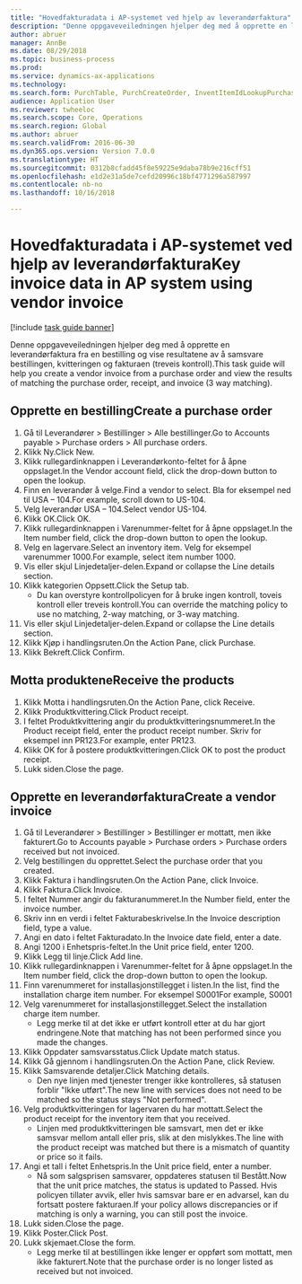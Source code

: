 ```yaml
--- 
title: "Hovedfakturadata i AP-systemet ved hjelp av leverandørfaktura"
description: "Denne oppgaveveiledningen hjelper deg med å opprette en leverandørfaktura fra en bestilling og vise resultatene av å samsvare bestillingen, kvitteringen og fakturaen (treveis kontroll)."
author: abruer
manager: AnnBe
ms.date: 08/29/2018
ms.topic: business-process
ms.prod: 
ms.service: dynamics-ax-applications
ms.technology: 
ms.search.form: PurchTable, PurchCreateOrder, InventItemIdLookupPurchase, PurchEditLines, VendEditInvoice, InventItemIdLookupSimple, VendInvoiceMatchingDetails
audience: Application User
ms.reviewer: twheeloc
ms.search.scope: Core, Operations
ms.search.region: Global
ms.author: abruer
ms.search.validFrom: 2016-06-30
ms.dyn365.ops.version: Version 7.0.0
ms.translationtype: HT
ms.sourcegitcommit: 0312b8cfadd45f8e59225e9daba78b9e216cff51
ms.openlocfilehash: e1d2e31a5de7cefd20996c18bf4771296a587997
ms.contentlocale: nb-no
ms.lasthandoff: 10/16/2018

---
```

# <a name="key-invoice-data-in-ap-system-using-vendor-invoice"></a><span data-ttu-id="0d5ac-103">Hovedfakturadata i AP-systemet ved hjelp av leverandørfaktura</span><span class="sxs-lookup"><span data-stu-id="0d5ac-103">Key invoice data in AP system using vendor invoice</span></span>

[!include [task guide banner](../../includes/task-guide-banner.md)]

<span data-ttu-id="0d5ac-104">Denne oppgaveveiledningen hjelper deg med å opprette en leverandørfaktura fra en bestilling og vise resultatene av å samsvare bestillingen, kvitteringen og fakturaen (treveis kontroll).</span><span class="sxs-lookup"><span data-stu-id="0d5ac-104">This task guide will help you create a vendor invoice from a purchase order and view the results of matching the purchase order, receipt, and invoice (3 way matching).</span></span>


## <a name="create-a-purchase-order"></a><span data-ttu-id="0d5ac-105">Opprette en bestilling</span><span class="sxs-lookup"><span data-stu-id="0d5ac-105">Create a purchase order</span></span>
1. <span data-ttu-id="0d5ac-106">Gå til Leverandører > Bestillinger > Alle bestillinger.</span><span class="sxs-lookup"><span data-stu-id="0d5ac-106">Go to Accounts payable > Purchase orders > All purchase orders.</span></span>
2. <span data-ttu-id="0d5ac-107">Klikk Ny.</span><span class="sxs-lookup"><span data-stu-id="0d5ac-107">Click New.</span></span>
3. <span data-ttu-id="0d5ac-108">Klikk rullegardinknappen i Leverandørkonto-feltet for å åpne oppslaget.</span><span class="sxs-lookup"><span data-stu-id="0d5ac-108">In the Vendor account field, click the drop-down button to open the lookup.</span></span>
4. <span data-ttu-id="0d5ac-109">Finn en leverandør å velge.</span><span class="sxs-lookup"><span data-stu-id="0d5ac-109">Find a vendor to select.</span></span> <span data-ttu-id="0d5ac-110">Bla for eksempel ned til USA – 104.</span><span class="sxs-lookup"><span data-stu-id="0d5ac-110">For example, scroll down to US-104.</span></span>
5. <span data-ttu-id="0d5ac-111">Velg leverandør USA – 104.</span><span class="sxs-lookup"><span data-stu-id="0d5ac-111">Select vendor US-104.</span></span>
6. <span data-ttu-id="0d5ac-112">Klikk OK.</span><span class="sxs-lookup"><span data-stu-id="0d5ac-112">Click OK.</span></span>
7. <span data-ttu-id="0d5ac-113">Klikk rullegardinknappen i Varenummer-feltet for å åpne oppslaget.</span><span class="sxs-lookup"><span data-stu-id="0d5ac-113">In the Item number field, click the drop-down button to open the lookup.</span></span>
8. <span data-ttu-id="0d5ac-114">Velg en lagervare.</span><span class="sxs-lookup"><span data-stu-id="0d5ac-114">Select an inventory item.</span></span> <span data-ttu-id="0d5ac-115">Velg for eksempel varenummer 1000.</span><span class="sxs-lookup"><span data-stu-id="0d5ac-115">For example, select item number 1000.</span></span>
9. <span data-ttu-id="0d5ac-116">Vis eller skjul Linjedetaljer-delen.</span><span class="sxs-lookup"><span data-stu-id="0d5ac-116">Expand or collapse the Line details section.</span></span>
10. <span data-ttu-id="0d5ac-117">Klikk kategorien Oppsett.</span><span class="sxs-lookup"><span data-stu-id="0d5ac-117">Click the Setup tab.</span></span>
    * <span data-ttu-id="0d5ac-118">Du kan overstyre kontrollpolicyen for å bruke ingen kontroll, toveis kontroll eller treveis kontroll.</span><span class="sxs-lookup"><span data-stu-id="0d5ac-118">You can override the matching policy to use no matching, 2-way matching, or 3-way matching.</span></span>  
11. <span data-ttu-id="0d5ac-119">Vis eller skjul Linjedetaljer-delen.</span><span class="sxs-lookup"><span data-stu-id="0d5ac-119">Expand or collapse the Line details section.</span></span>
12. <span data-ttu-id="0d5ac-120">Klikk Kjøp i handlingsruten.</span><span class="sxs-lookup"><span data-stu-id="0d5ac-120">On the Action Pane, click Purchase.</span></span>
13. <span data-ttu-id="0d5ac-121">Klikk Bekreft.</span><span class="sxs-lookup"><span data-stu-id="0d5ac-121">Click Confirm.</span></span>

## <a name="receive-the-products"></a><span data-ttu-id="0d5ac-122">Motta produktene</span><span class="sxs-lookup"><span data-stu-id="0d5ac-122">Receive the products</span></span>
1. <span data-ttu-id="0d5ac-123">Klikk Motta i handlingsruten.</span><span class="sxs-lookup"><span data-stu-id="0d5ac-123">On the Action Pane, click Receive.</span></span>
2. <span data-ttu-id="0d5ac-124">Klikk Produktkvittering.</span><span class="sxs-lookup"><span data-stu-id="0d5ac-124">Click Product receipt.</span></span>
3. <span data-ttu-id="0d5ac-125">I feltet Produktkvittering angir du produktkvitteringsnummeret.</span><span class="sxs-lookup"><span data-stu-id="0d5ac-125">In the Product receipt field, enter the product receipt number.</span></span> <span data-ttu-id="0d5ac-126">Skriv for eksempel inn PR123.</span><span class="sxs-lookup"><span data-stu-id="0d5ac-126">For example, enter PR123.</span></span>
4. <span data-ttu-id="0d5ac-127">Klikk OK for å postere produktkvitteringen.</span><span class="sxs-lookup"><span data-stu-id="0d5ac-127">Click OK to post the product receipt.</span></span>
5. <span data-ttu-id="0d5ac-128">Lukk siden.</span><span class="sxs-lookup"><span data-stu-id="0d5ac-128">Close the page.</span></span>

## <a name="create-a-vendor-invoice"></a><span data-ttu-id="0d5ac-129">Opprette en leverandørfaktura</span><span class="sxs-lookup"><span data-stu-id="0d5ac-129">Create a vendor invoice</span></span>
1. <span data-ttu-id="0d5ac-130">Gå til Leverandører > Bestillinger > Bestillinger er mottatt, men ikke fakturert.</span><span class="sxs-lookup"><span data-stu-id="0d5ac-130">Go to Accounts payable > Purchase orders > Purchase orders received but not invoiced.</span></span>
2. <span data-ttu-id="0d5ac-131">Velg bestillingen du opprettet.</span><span class="sxs-lookup"><span data-stu-id="0d5ac-131">Select the purchase order that you created.</span></span>
3. <span data-ttu-id="0d5ac-132">Klikk Faktura i handlingsruten.</span><span class="sxs-lookup"><span data-stu-id="0d5ac-132">On the Action Pane, click Invoice.</span></span>
4. <span data-ttu-id="0d5ac-133">Klikk Faktura.</span><span class="sxs-lookup"><span data-stu-id="0d5ac-133">Click Invoice.</span></span>
5. <span data-ttu-id="0d5ac-134">I feltet Nummer angir du fakturanummeret.</span><span class="sxs-lookup"><span data-stu-id="0d5ac-134">In the Number field, enter the invoice number.</span></span>
6. <span data-ttu-id="0d5ac-135">Skriv inn en verdi i feltet Fakturabeskrivelse.</span><span class="sxs-lookup"><span data-stu-id="0d5ac-135">In the Invoice description field, type a value.</span></span>
7. <span data-ttu-id="0d5ac-136">Angi en dato i feltet Fakturadato.</span><span class="sxs-lookup"><span data-stu-id="0d5ac-136">In the Invoice date field, enter a date.</span></span>
8. <span data-ttu-id="0d5ac-137">Angi 1200 i Enhetspris-feltet.</span><span class="sxs-lookup"><span data-stu-id="0d5ac-137">In the Unit price field, enter 1200.</span></span>
9. <span data-ttu-id="0d5ac-138">Klikk Legg til linje.</span><span class="sxs-lookup"><span data-stu-id="0d5ac-138">Click Add line.</span></span>
10. <span data-ttu-id="0d5ac-139">Klikk rullegardinknappen i Varenummer-feltet for å åpne oppslaget.</span><span class="sxs-lookup"><span data-stu-id="0d5ac-139">In the Item number field, click the drop-down button to open the lookup.</span></span>
11. <span data-ttu-id="0d5ac-140">Finn varenummeret for installasjonstillegget i listen.</span><span class="sxs-lookup"><span data-stu-id="0d5ac-140">In the list, find the installation charge item number.</span></span> <span data-ttu-id="0d5ac-141">For eksempel S0001</span><span class="sxs-lookup"><span data-stu-id="0d5ac-141">For example, S0001</span></span>
12. <span data-ttu-id="0d5ac-142">Velg varenummeret for installasjonstillegget.</span><span class="sxs-lookup"><span data-stu-id="0d5ac-142">Select the installation charge item number.</span></span>
    * <span data-ttu-id="0d5ac-143">Legg merke til at det ikke er utført kontroll etter at du har gjort endringene.</span><span class="sxs-lookup"><span data-stu-id="0d5ac-143">Note that matching has not been performed since you made the changes.</span></span>  
13. <span data-ttu-id="0d5ac-144">Klikk Oppdater samsvarsstatus.</span><span class="sxs-lookup"><span data-stu-id="0d5ac-144">Click Update match status.</span></span>
14. <span data-ttu-id="0d5ac-145">Klikk Gå gjennom i handlingsruten.</span><span class="sxs-lookup"><span data-stu-id="0d5ac-145">On the Action Pane, click Review.</span></span>
15. <span data-ttu-id="0d5ac-146">Klikk Samsvarende detaljer.</span><span class="sxs-lookup"><span data-stu-id="0d5ac-146">Click Matching details.</span></span>
    * <span data-ttu-id="0d5ac-147">Den nye linjen med tjenester trenger ikke kontrolleres, så statusen forblir "Ikke utført".</span><span class="sxs-lookup"><span data-stu-id="0d5ac-147">The new line with services does not need to be matched so the status stays "Not performed".</span></span>  
16. <span data-ttu-id="0d5ac-148">Velg produktkvitteringen for lagervaren du har mottatt.</span><span class="sxs-lookup"><span data-stu-id="0d5ac-148">Select the product receipt for the inventory item that you received.</span></span>
    * <span data-ttu-id="0d5ac-149">Linjen med produktkvitteringen ble samsvart, men det er ikke samsvar mellom antall eller pris, slik at den mislykkes.</span><span class="sxs-lookup"><span data-stu-id="0d5ac-149">The line with the product receipt was matched but there is a mismatch of quantity or price so it fails.</span></span>  
17. <span data-ttu-id="0d5ac-150">Angi et tall i feltet Enhetspris.</span><span class="sxs-lookup"><span data-stu-id="0d5ac-150">In the Unit price field, enter a number.</span></span>
    * <span data-ttu-id="0d5ac-151">Nå som salgsprisen samsvarer, oppdateres statusen til Bestått.</span><span class="sxs-lookup"><span data-stu-id="0d5ac-151">Now that the unit price matches, the status is updated to Passed.</span></span> <span data-ttu-id="0d5ac-152">Hvis policyen tillater avvik, eller hvis samsvar bare er en advarsel, kan du fortsatt postere fakturaen.</span><span class="sxs-lookup"><span data-stu-id="0d5ac-152">If your policy allows discrepancies or if matching is only a warning, you can still post the invoice.</span></span>  
18. <span data-ttu-id="0d5ac-153">Lukk siden.</span><span class="sxs-lookup"><span data-stu-id="0d5ac-153">Close the page.</span></span>
19. <span data-ttu-id="0d5ac-154">Klikk Poster.</span><span class="sxs-lookup"><span data-stu-id="0d5ac-154">Click Post.</span></span>
20. <span data-ttu-id="0d5ac-155">Lukk skjemaet.</span><span class="sxs-lookup"><span data-stu-id="0d5ac-155">Close the form.</span></span>
    * <span data-ttu-id="0d5ac-156">Legg merke til at bestillingen ikke lenger er oppført som mottatt, men ikke fakturert.</span><span class="sxs-lookup"><span data-stu-id="0d5ac-156">Note that the purchase order is no longer listed as received but not invoiced.</span></span>  


